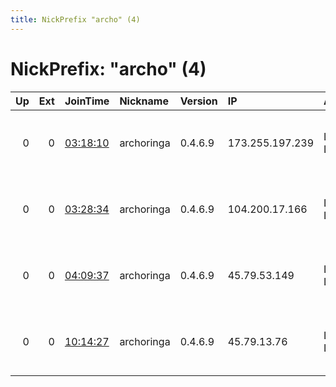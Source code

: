 ```yaml
---
title: NickPrefix "archo" (4)
---
```


# NickPrefix: "archo" (4)

|   Up |   Ext | JoinTime                                                                                              | Nickname   | Version   | IP              | AS          | CC   |   ORp |   Dirp | OS    | Contact                               |   eFamMembers |
|-----:|------:|:------------------------------------------------------------------------------------------------------|:-----------|:----------|:----------------|:------------|:-----|------:|-------:|:------|:--------------------------------------|--------------:|
|    0 |     0 | [03:18:10](https://nusenu.github.io/OrNetStats/w/relay/3F4E7C6A8CBCB0094830556400EA10487E325F60.html) | archoringa | 0.4.6.9   | 173.255.197.239 | Linode, LLC | us   |  9001 |      0 | Linux | andrea denisse &lt;tor at denisse dot |             1 |
|    0 |     0 | [03:28:34](https://nusenu.github.io/OrNetStats/w/relay/F786CEBC6ED6A99A258A708124259976786ADC42.html) | archoringa | 0.4.6.9   | 104.200.17.166  | Linode, LLC | us   |  9001 |      0 | Linux | andrea denisse &lt;tor at denisse dot |             1 |
|    0 |     0 | [04:09:37](https://nusenu.github.io/OrNetStats/w/relay/47428F39934F64ED869666683AE6AC21E4F582F4.html) | archoringa | 0.4.6.9   | 45.79.53.149    | Linode, LLC | us   |  9001 |      0 | Linux | andrea denisse &lt;tor at denisse dot |             1 |
|    0 |     0 | [10:14:27](https://nusenu.github.io/OrNetStats/w/relay/5D3531A136194B774C3973EDB41884B8F33B7AFA.html) | archoringa | 0.4.6.9   | 45.79.13.76     | Linode, LLC | us   |  9001 |      0 | Linux | andrea denisse &lt;tor at denisse dot |             1 |
